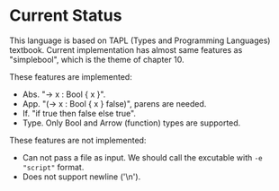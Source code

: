 # Current Status

This language is based on TAPL (Types and Programming Languages) textbook.
Current implementation has almost same features as "simplebool", which is the theme of chapter 10.

These features are implemented:

- Abs. "-> x : Bool { x }".
- App. "(-> x : Bool { x } false)", parens are needed.
- If. "if true then false else true".
- Type. Only Bool and Arrow (function) types are supported.

These features are not implemented:

- Can not pass a file as input. We should call the excutable with `-e "script"` format.
- Does not support newline ('\n').
